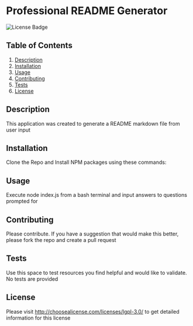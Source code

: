 # Professional README Generator
![License Badge](https://shields.io/badge/license-LGPL-3.0-blue)
## Table of Contents
1. [Description](#description)
2. [Installation](#installation)
3. [Usage](#usage)
4. [Contributing](#contributing)
5. [Tests](#tests)
6. [License](#license)

## Description
This application was created to generate a README markdown file from user input
## Installation
Clone the Repo and Install NPM packages using these commands:
## Usage
Execute node index.js from a bash terminal and input answers to questions prompted for
## Contributing
Please contribute. If you have a suggestion that would make this better, please fork the repo and create a pull request
## Tests
Use this space to test resources you find helpful and would like to validate. No tests are provided
## License
Please visit http://choosealicense.com/licenses/lgpl-3.0/ to get detailed information for this license

